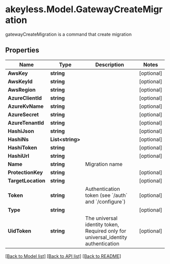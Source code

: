 # akeyless.Model.GatewayCreateMigration
gatewayCreateMigration is a command that create migration

## Properties

Name | Type | Description | Notes
------------ | ------------- | ------------- | -------------
**AwsKey** | **string** |  | [optional] 
**AwsKeyId** | **string** |  | [optional] 
**AwsRegion** | **string** |  | [optional] 
**AzureClientId** | **string** |  | [optional] 
**AzureKvName** | **string** |  | [optional] 
**AzureSecret** | **string** |  | [optional] 
**AzureTenantId** | **string** |  | [optional] 
**HashiJson** | **string** |  | [optional] 
**HashiNs** | **List&lt;string&gt;** |  | [optional] 
**HashiToken** | **string** |  | [optional] 
**HashiUrl** | **string** |  | [optional] 
**Name** | **string** | Migration name | 
**ProtectionKey** | **string** |  | [optional] 
**TargetLocation** | **string** |  | [optional] 
**Token** | **string** | Authentication token (see &#x60;/auth&#x60; and &#x60;/configure&#x60;) | [optional] 
**Type** | **string** |  | [optional] 
**UidToken** | **string** | The universal identity token, Required only for universal_identity authentication | [optional] 

[[Back to Model list]](../README.md#documentation-for-models) [[Back to API list]](../README.md#documentation-for-api-endpoints) [[Back to README]](../README.md)


